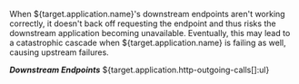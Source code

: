 When ${target.application.name}'s downstream endpoints aren't working correctly, it doesn't back off requesting the endpoint and thus risks the downstream application becoming unavailable. Eventually, this may lead to a catastrophic cascade when ${target.application.name} is failing as well, causing upstream failures.


***Downstream Endpoints***
${target.application.http-outgoing-calls[]:ul}
